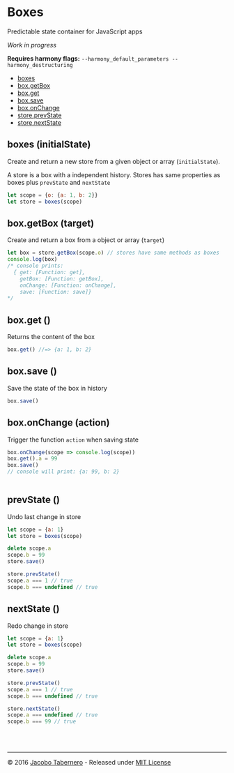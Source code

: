 Boxes
=====

Predictable state container for JavaScript apps

*Work in progress*

**Requires harmony flags:** `--harmony_default_parameters --harmony_destructuring`

- [boxes](#boxes-api)
- [box.getBox](#box-getBox-api)
- [box.get](#box-get-api)
- [box.save](#box-save-api)
- [box.onChange](#box-onChange-api)
- [store.prevState](#store-prevState-api)
- [store.nextState](#store-nextState-api)


<a name="boxes-api"></a>
boxes (initialState)
--------------------

Create and return a new store from a given object or array (`initialState`).

A store is a box with a independent history. Stores has same properties as boxes plus `prevState` and `nextState`

```js
let scope = {o: {a: 1, b: 2}}
let store = boxes(scope)
```


<a name="box-getBox-api"></a>
box.getBox (target)
-------------------

Create and return a box from a object or array (`target`)

```js
let box = store.getBox(scope.o) // stores have same methods as boxes
console.log(box)
/* console prints:
  { get: [Function: get],
    getBox: [Function: getBox],
    onChange: [Function: onChange],
    save: [Function: save]}
*/
```


<a name="box-get-api"></a>
box.get ()
----------

Returns the content of the box

```js
box.get() //=> {a: 1, b: 2}
```


<a name="box-save-api"></a>
box.save ()
-----------

Save the state of the box in history

```js
box.save()
```


<a name="box-onChange-api"></a>
box.onChange (action)
---------------------

Trigger the function `action` when saving state  

```js
box.onChange(scope => console.log(scope))
box.get().a = 99
box.save()
// console will print: {a: 99, b: 2}
  
```


<a name="store-prevState-api"></a>
prevState ()
------------

Undo last change in store


```js
let scope = {a: 1}
let store = boxes(scope)

delete scope.a
scope.b = 99
store.save()

store.prevState()
scope.a === 1 // true
scope.b === undefined // true
```



<a name="store-nextState-api"></a>
nextState ()
------------

Redo change in store


```js
let scope = {a: 1}
let store = boxes(scope)

delete scope.a
scope.b = 99
store.save()

store.prevState()
scope.a === 1 // true
scope.b === undefined // true

store.nextState()
scope.a === undefined // true
scope.b === 99 // true
```

<br><br>

---

© 2016 [Jacobo Tabernero](https://github.com/jacoborus) - Released under [MIT License](https://raw.github.com/jacoborus/boxes/master/LICENSE)
